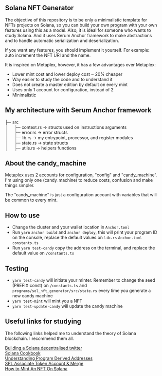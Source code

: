 ## Solana NFT Generator

The objective of this repository is to be only a minimalistic template for NFTs projects on Solana, so you can build your own program with your own features using this as a model. Also, it is ideal for someone who wants to study Solana. And it uses Serum Anchor framework to make abstractions and to handle automatic serialization and deserialization.

If you want any features, you should implement it yourself. For example: auto increment the NFT URI and the name.

It is inspired on Metaplex, however, it has a few advantages over Metaplex:

- Lower mint cost and lower deploy cost ~ 20% cheaper
- Way easier to study the code and to understand it
- Does not create a master edition by default on every mint
- Uses only 1 account for configuration, instead of 2
- Minimalistic

## My architecture with Serum Anchor framework

├─ src <br />
│ &emsp; ├─ context.rs -> structs used on instructions arguments <br />
│ &emsp; ├─ error.rs -> error structs <br />
│ &emsp; ├─ lib.rs -> my entrypoint, processor, and register modules <br />
│ &emsp; ├─ state.rs -> state structs <br />
│ &emsp; ├─ utils.rs -> helpers functions <br />

## About the candy_machine

Metaplex uses 2 accounts for configuration, "config" and "candy_machine". I'm using only one (candy_machine) to reduce costs, confusion and make things simpler.

The "candy_machine" is just a configuration account with variables that will be common to every mint.

## How to use

- Change the cluster and your wallet location in `Anchor.toml`
- Run `yarn` `anchor build` and `anchor deploy`, this will print your program ID on the console, replace the default values on `lib.rs` `Anchor.toml` `constants.ts`
- Run `yarn test-candy` copy the address on the terminal, and replace the default value on `/constants.ts`

## Testing

- `yarn test-candy` will initiate your minter. Remember to change the seed (PREFIX const) on `/constants.ts` and `programs/sol_nft_generator/src/state.rs` every time you generate a new candy machine
- `yarn test-mint` will mint you a NFT
- `yarn test-update-candy` will update the candy machine

## Useful links for studying

The following links helped me to understand the theory of Solana blockchain. I recommend them all.

[Building a Solana decentralised twitter](https://lorisleiva.com/create-a-solana-dapp-from-scratch/what-are-we-building) <br />
[Solana Cookbook](https://solanacookbook.com/core-concepts/accounts.html#facts) <br />
[Understanding Program Derived Addresses](https://www.brianfriel.xyz/understanding-program-derived-addresses/) <br />
[SPL Associate Token Account & Merge](https://solongwallet.medium.com/spl-associate-token-account-merge-b134b8e01dc0) <br />
[How to Mint An NFT On Solana](https://www.quicknode.com/guides/web3-sdks/how-to-mint-an-nft-on-solana)
